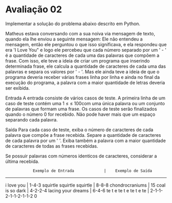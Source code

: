 # Avaliação 02
Implementar a solução do problema abaixo descrito em Python.

Matheus estava conversando com a sua noiva via mensagem de texto, quando ela lhe enviou a seguinte mensagem:
Ele não entendeu a mensagem, então ele perguntou o que isso significava, e ela respondeu que era 'I Love You" e logo ele percebeu que cada número separado por um ' - ' é a quantidade de caracteres de cada uma das palavras que compõem a frase. Com isso, ele teve a ideia de criar um programa que inserindo determinada frase, ele calcula a quantidade de caracteres de cada uma das palavras e separa os valores por ' - '. Mas ele ainda teve a ideia de que o programa deveria receber várias frases linha por linha e ainda no final da execução do programa, a palavra com a maior quantidade de letras deveria ser exibida.

Entrada
A entrada consiste de vários casos de teste. A primeira linha de um caso de teste contém uma 1 ≤ ≤ 100com uma única palavra ou um conjunto de palavras que formam uma frase. Os casos de teste serão finalizados quando o número 0 for recebido. Não pode haver mais que um espaço separando cada palavra.

Saída
Para cada caso de teste, exiba o número de caracteres de cada palavra que compõe a frase recebida. Separe a quantidade de caracteres de cada palavra por um '  '. Exiba também a palavra com a maior quantidade de caracteres de todas as frases recebidas.

Se possuir palavras com números identicos de caracteres, considerar a última recebida.

                Exemplo de Entrada             |    Exemplo de Saída
-----------------------------------------------------------------------------------------
i love you                                                |   1-4-3
squirtle squirtle squirtle                       |   8-8-8
chondrocraniums                                  |   15
coal is so dark                                       |    4-2-2-4
lacing your dreams                               |    6-4-6
te t e te t e te t e te                                |   2-1-1-2-1-1-2-1-1-2
0